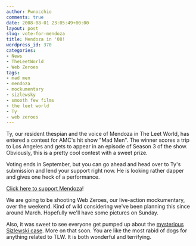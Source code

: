 ```yaml
---
author: Pwnocchio
comments: true
date: 2008-08-01 23:05:49+00:00
layout: post
slug: vote-for-mendoza
title: Mendoza in '08!
wordpress_id: 370
categories:
- News
- TheLeetWorld
- Web Zeroes
tags:
- mad men
- mendoza
- mockumentary
- sizlewsky
- smooth few films
- the leet world
- Ty
- web zeroes
---
```


Ty, our resident thespian and the voice of Mendoza in The Leet World, has entered a contest for AMC's hit show "Mad Men". The winner scores a trip to Los Angeles and gets to appear in an episode of Season 3 of the show. Obviously, this is a pretty cool contest with a sweet prize.

Voting ends in September, but you can go ahead and head over to Ty's submission and lend your support right now. He is looking rather dapper and gives one heck of a performance.

[Click here to support Mendoza](http://blogs.amctv.com/mad-men-contest/2008/07/tymahany-as-don.php)!

We are going to be shooting Web Zeroes, our live-action mockumentary, over the weekend. Kind of wild considering we've been planning this since around March. Hopefully we'll have some pictures on Sunday.

Also, it was sweet to see everyone get pumped up about the [mysterious Sizlewski case](http://www.smoothfewfilms.com/2008/07/31/the-case-of-adam-sizlewski/). More on that soon. You are like the most rabid of dogs for anything related to TLW. It is both wonderful and terrifying.
